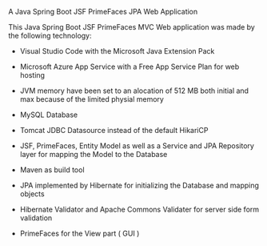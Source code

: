A Java Spring Boot JSF PrimeFaces JPA Web Application

This Java Spring Boot JSF PrimeFaces MVC Web application was made by the following technology:

- Visual Studio Code with the Microsoft Java Extension Pack	
- Microsoft Azure App Service with a Free App Service Plan for web hosting
- JVM memory have been set to an alocation of 512 MB both initial and max because of the limited physial memory
- MySQL Database
- Tomcat JDBC Datasource instead of the default HikariCP 
	
- JSF, PrimeFaces, Entity Model as well as a Service and JPA Repository layer for mapping the Model to the Database	
- Maven as build tool	
- JPA implemented by Hibernate for initializing the Database and mapping objects
- Hibernate Validator and Apache Commons Validater for server side form validation

- PrimeFaces for the View part ( GUI )
		
